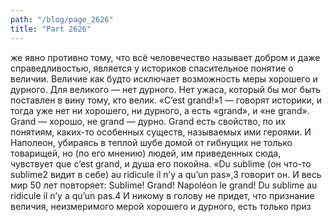 ```yaml
---
path: "/blog/page_2626"
title: "Part 2626"
---
```


же явно противно тому, что всё человечество называет добром и даже справедливостью, является у историков спасительное понятие о величии. Величие как будто исключает возможность меры хорошего и дурного. Для великого — нет дурного. Нет ужаса, который бы мог быть поставлен в вину тому, кто велик.
«C’est grand!»1 — говорят историки, и тогда уже нет ни хорошего, ни дурного, а есть «grand», и «не grand». Grand — хорошо, не grand — дурно. Grand есть свойство, по их понятиям, каких-то особенных существ, называемых ими героями. И Наполеон, убираясь в теплой шубе домой от гибнущих не только товарищей, но (по его мнению) людей, им приведенных сюда, чувствует que c’est grand, и душа его покойна.
«Du sublime (он что-то sublime2 видит в себе) au ridicule il n’y a qu’un pas»,3 говорит он. И весь мир 50 лет повторяет: Sublime! Grand! Napoléon le grand! Du sublime au ridicule il n’y a qu’un pas.4
И никому в голову не придет, что признание величия, неизмеримого мерой хорошего и дурного, есть только приз
